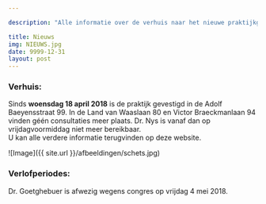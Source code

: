 ```yaml
---

description: "Alle informatie over de verhuis naar het nieuwe praktijkgebouw en afwezigheden tijdens de verlofperiodes."

title: Nieuws
img: NIEUWS.jpg
date: 9999-12-31
layout: post
---
```


### Verhuis:

Sinds **woensdag 18 april 2018** is de praktijk gevestigd in de Adolf Baeyensstraat 99. In de Land van Waaslaan 80 en Victor Braeckmanlaan 94 vinden géén consultaties meer plaats. Dr. Nys is vanaf dan op vrijdagvoormiddag niet meer bereikbaar. <br> U kan alle verdere informatie terugvinden op deze website.

![Image]({{ site.url }}/afbeeldingen/schets.jpg)

### Verlofperiodes:

Dr. Goetghebuer is afwezig wegens congres op vrijdag 4 mei 2018.

